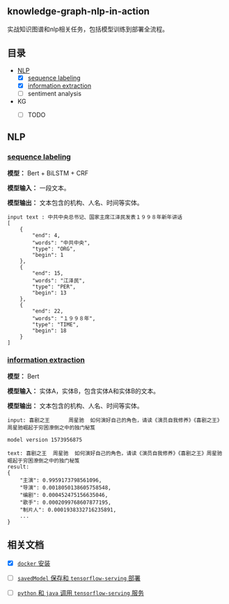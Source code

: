 
## knowledge-graph-nlp-in-action
实战知识图谱和nlp相关任务，包括模型训练到部署全流程。

## 目录

* [NLP](#NLP)
    * [x] [sequence labeling](#sequence-labeling)
    * [x] [information extraction](#information-extraction)
    * [ ] sentiment analysis
* KG
    * [ ] TODO

    
## NLP

### [sequence labeling](./sequence_labeling)
**模型：** Bert + BiLSTM + CRF

**模型输入：** 一段文本。

**模型输出：** 文本包含的机构、人名、时间等实体。
    
    input text : 中共中央总书记、国家主席江泽民发表１９９８年新年讲话
    [
        {
            "end": 4,
            "words": "中共中央",
            "type": "ORG",
            "begin": 1
        },
        {
            "end": 15,
            "words": "江泽民",
            "type": "PER",
            "begin": 13
        },
        {
            "end": 22,
            "words": "１９９８年",
            "type": "TIME",
            "begin": 18
        }
    ]

### [information extraction](./information_extraction)

**模型：** Bert

**模型输入：** 实体A，实体B，包含实体A和实体B的文本。

**模型输出：** 文本包含的机构、人名、时间等实体。

    input: 喜剧之王      周星驰  如何演好自己的角色，请读《演员自我修养》《喜剧之王》周星驰崛起于穷困潦倒之中的独门秘笈
    
    model version 1573956875
    
    text: 喜剧之王  周星驰  如何演好自己的角色，请读《演员自我修养》《喜剧之王》周星驰崛起于穷困潦倒之中的独门秘笈
    result:
    {
        "主演": 0.9959173798561096,
        "导演": 0.0018050138605758548,
        "编剧": 0.000452475156635046,
        "歌手": 0.0002099768607877195,
        "制片人": 0.0001938332716235891,
        ...
    }
    
## 相关文档

- [x] [`docker` 安装](./docs/docker安装.md)
- [ ] [`savedModel` 保存和 `tensorflow-serving` 部署](./docs/savedModel保存和tensorflow-serving部署.md)
- [ ] [`python` 和 `java` 调用 `tensorflow-serving` 服务](./docs/python和java调用tensorflow-serving服务.md)

